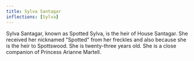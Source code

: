 ```yaml
---
title: Sylva Santagar
inflections: [Sylva]
---
```


 Sylva Santagar, known as Spotted Sylva, is the heir of House Santagar. She received her nicknamed "Spotted" from her freckles and also because she is the heir to Spottswood. She is twenty-three years old. She is a close companion of Princess Arianne Martell.


